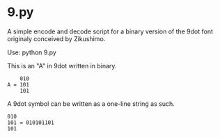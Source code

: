 # 9.py
A simple encode and decode script for a binary version of the 9dot font originaly conceived by Zikushimo.

Use:
python 9.py

This is an "A" in 9dot written in binary.

        010
    A = 101
        101

A 9dot symbol can be written as a one-line string as such.

    010
    101 = 010101101
    101
